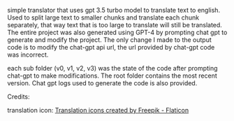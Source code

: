 simple translator that uses gpt 3.5 turbo model to translate text to english. Used to split large text to smaller chunks and translate each chunk separately, that way text that is too large to translate will still be translated.
The entire project was also generated using GPT-4 by prompting chat gpt to generate and modify the project. The only change I made to the output code is to modify the chat-gpt api url, the url provided by chat-gpt code was incorrect.

each sub folder (v0, v1, v2, v3) was the state of the code after prompting chat-gpt to make modifications. The root folder contains the most recent version. Chat gpt logs used to generate the code is also provided.


Credits:

translation icon: [Translation icons created by Freepik - Flaticon](https://www.flaticon.com/free-icons/translation)
